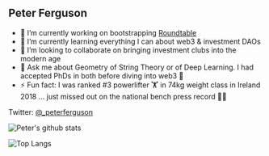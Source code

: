 ## Peter Ferguson

- 🔭 I’m currently working on bootstrapping [Roundtable](https://getroundtable.xyz)
- 🌱 I’m currently learning everything I can about web3 & investment DAOs
- 👯 I’m looking to collaborate on bringing investment clubs into the modern age
- 💬 Ask me about Geometry of String Theory or of Deep Learning. I had accepted PhDs in both before diving into web3 👀
- ⚡ Fun fact: I was ranked #3 powerlifter 🏋️ in 74kg weight class in Ireland 2018 ... just missed out on the national bench press record 😵‍💫

Twitter: [@_peterferguson](https://twitter.com/_peterferguson)

![Peter's github stats](https://github-readme-stats-912bw7im0-peterferguson.vercel.app/api?username=peterferguson&count_private=true&show_icons=true&theme=ayu-mirage)

![Top Langs](https://github-readme-stats-912bw7im0-peterferguson.vercel.app/api/top-langs/?username=peterferguson&layout=compact&count_private=true&hide=Jupyter%20Notebook)

<!--
**peterferguson/peterferguson** is a ✨ _special_ ✨ repository because its `README.md` (this file) appears on your GitHub profile.

Here are some ideas to get you started:

- 🔭 I’m currently working on ...
- 🌱 I’m currently learning ...
- 👯 I’m looking to collaborate on ...
- 🤔 I’m looking for help with ...
- 💬 Ask me about ...
- 📫 How to reach me: ...
- 😄 Pronouns: ...
- ⚡ Fun fact: ...
-->
